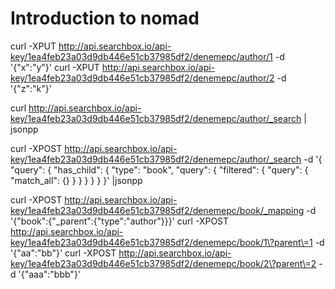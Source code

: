 # Introduction to nomad

curl -XPUT http://api.searchbox.io/api-key/1ea4feb23a03d9db446e51cb37985df2/denemepc/author/1 -d '{"x":"y"}'
curl -XPUT http://api.searchbox.io/api-key/1ea4feb23a03d9db446e51cb37985df2/denemepc/author/2 -d '{"z":"k"}'
 
curl http://api.searchbox.io/api-key/1ea4feb23a03d9db446e51cb37985df2/denemepc/author/_search  | jsonpp
  
curl -XPOST http://api.searchbox.io/api-key/1ea4feb23a03d9db446e51cb37985df2/denemepc/author/_search -d '{ "query": { "has_child": { "type": "book", "query": { "filtered": { "query": { "match_all": {} } } } } } }' |jsonpp
  
   
curl -XPOST http://api.searchbox.io/api-key/1ea4feb23a03d9db446e51cb37985df2/denemepc/book/_mapping -d '{"book":{"_parent":{"type":"author"}}}'
curl -XPOST http://api.searchbox.io/api-key/1ea4feb23a03d9db446e51cb37985df2/denemepc/book/1\?parent\=1 -d '{"aa":"bb"}'
curl -XPOST http://api.searchbox.io/api-key/1ea4feb23a03d9db446e51cb37985df2/denemepc/book/2\?parent\=2 -d '{"aaa":"bbb"}'


